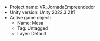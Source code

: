 <!-- UNITY CODE ASSIST INSTRUCTIONS START -->
- Project name: VR_JornadaEmpreendedor
- Unity version: Unity 2022.3.21f1
- Active game object:
  - Name: Mesa
  - Tag: Untagged
  - Layer: Default
<!-- UNITY CODE ASSIST INSTRUCTIONS END -->